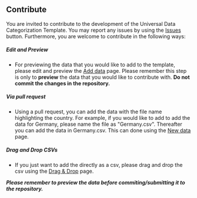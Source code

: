 ## Contribute

You are invited to contribute to the development of the Universal Data Categorization Template. You may report any issues by using the [Issues](https://github.com/ibpsa/project1-wp-2-1-cim-gis/issues) button. 
Furthermore, you are welcome to contribute in the following ways:

##### Edit and Preview
+ For previewing the data that you would like to add to the template, please edit and preview the [Add data](https://github.com/ibpsa/project1-wp-2-1-cim-gis/edit/master/content/Add_data.md) page.
Please remember this step is only to **preview** the data that you would like to contribute with. **Do not commit the changes in the repository.**

##### Via pull request

+  Using a pull request, you can add the data with the file name highlighting the country. For example, if you would like to add to add the data for Germany,
please name the file as "Germany.csv". Thereafter you can add the data in Germany.csv. This can done using the [New data](https://github.com/ibpsa/project1-wp-2-1-cim-gis/new/master/data) page.

##### Drag and Drop CSVs

+ If you just want to add the directly as a csv, please drag and drop the csv using the [Drag & Drop]( https://github.com/ibpsa/project1-wp-2-1-cim-gis/upload/master/data) page.


***Please remember to preview the data before commiting/submitting it to the repository.***


  